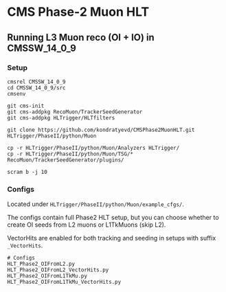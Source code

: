 # CMS Phase-2 Muon HLT

## Running L3 Muon reco (OI + IO) in CMSSW_14_0_9

### Setup
```shell
cmsrel CMSSW_14_0_9
cd CMSSW_14_0_9/src
cmsenv

git cms-init
git cms-addpkg RecoMuon/TrackerSeedGenerator
git cms-addpkg HLTrigger/HLTfilters

git clone https://github.com/kondratyevd/CMSPhase2MuonHLT.git HLTrigger/PhaseII/python/Muon

cp -r HLTrigger/PhaseII/python/Muon/Analyzers HLTrigger/
cp -r HLTrigger/PhaseII/python/Muon/TSG/* RecoMuon/TrackerSeedGenerator/plugins/

scram b -j 10
```

### Configs
Located under `HLTrigger/PhaseII/python/Muon/example_cfgs/`. 

The configs contain full Phase2 HLT setup, but you can choose
whether to create OI seeds from L2 muons or L1TkMuons (skip L2).

VectorHits are enabled for both tracking and seeding in setups with suffix `_VectorHits`.

```shell
# Configs
HLT_Phase2_OIFromL2.py
HLT_Phase2_OIFromL2_VectorHits.py
HLT_Phase2_OIFromL1TkMu.py
HLT_Phase2_OIFromL1TkMu_VectorHits.py
```


